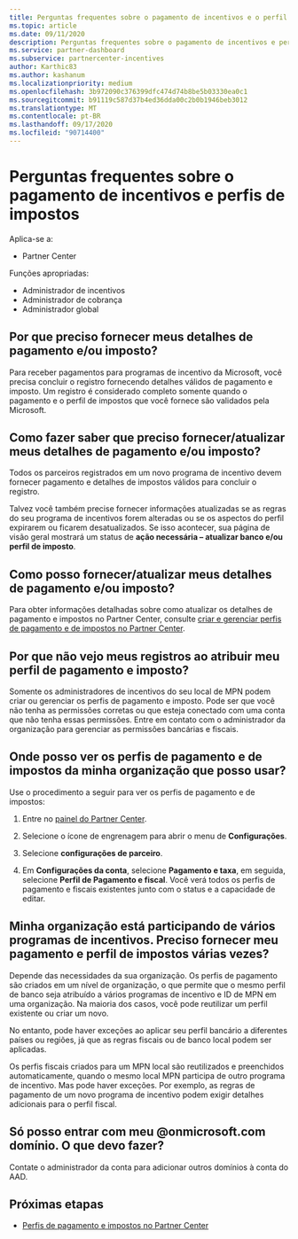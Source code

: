 ```yaml
---
title: Perguntas frequentes sobre o pagamento de incentivos e o perfil fiscal
ms.topic: article
ms.date: 09/11/2020
description: Perguntas frequentes sobre o pagamento de incentivos e perfis de impostos.
ms.service: partner-dashboard
ms.subservice: partnercenter-incentives
author: Karthic83
ms.author: kashanum
ms.localizationpriority: medium
ms.openlocfilehash: 3b972090c376399dfc474d74b8be5b03330ea0c1
ms.sourcegitcommit: b91119c587d37b4ed36dda00c2b0b1946beb3012
ms.translationtype: MT
ms.contentlocale: pt-BR
ms.lasthandoff: 09/17/2020
ms.locfileid: "90714400"
---
```

# <a name="frequently-asked-questions-regarding-incentives-payout-and-tax-profiles"></a>Perguntas frequentes sobre o pagamento de incentivos e perfis de impostos

Aplica-se a:

- Partner Center

Funções apropriadas:

- Administrador de incentivos
- Administrador de cobrança
- Administrador global

## <a name="why-do-i-need-to-provide-my-payout-andor-tax-details"></a>Por que preciso fornecer meus detalhes de pagamento e/ou imposto?

Para receber pagamentos para programas de incentivo da Microsoft, você precisa concluir o registro fornecendo detalhes válidos de pagamento e imposto. Um registro é considerado completo somente quando o pagamento e o perfil de impostos que você fornece são validados pela Microsoft.

## <a name="how-do-i-know-that-i-need-to-provideupdate-my-payout-andor-tax-details"></a>Como fazer saber que preciso fornecer/atualizar meus detalhes de pagamento e/ou imposto?

Todos os parceiros registrados em um novo programa de incentivo devem fornecer pagamento e detalhes de impostos válidos para concluir o registro.

Talvez você também precise fornecer informações atualizadas se as regras do seu programa de incentivos forem alteradas ou se os aspectos do perfil expirarem ou ficarem desatualizados. Se isso acontecer, sua página de visão geral mostrará um status de **ação necessária – atualizar banco e/ou perfil de imposto**.

## <a name="how-do-i-provide-update-my-payout-and-or-tax-details"></a>Como posso fornecer/atualizar meus detalhes de pagamento e/ou imposto?

Para obter informações detalhadas sobre como atualizar os detalhes de pagamento e impostos no Partner Center, consulte [criar e gerenciar perfis de pagamento e de impostos no Partner Center](https://docs.microsoft.com/partner-center/incentives-create-and-manage-your-payout-and-tax-profiles.md).

## <a name="why-dont-i-see-my-enrollments-when-i-go-to-assign-my-payout-and-tax-profile"></a>Por que não vejo meus registros ao atribuir meu perfil de pagamento e imposto?

Somente os administradores de incentivos do seu local de MPN podem criar ou gerenciar os perfis de pagamento e imposto. Pode ser que você não tenha as permissões corretas ou que esteja conectado com uma conta que não tenha essas permissões. Entre em contato com o administrador da organização para gerenciar as permissões bancárias e fiscais.

## <a name="where-can-i-see-the-payout-and-tax-profiles-for-my-organization-that-i-can-use"></a>Onde posso ver os perfis de pagamento e de impostos da minha organização que posso usar?

Use o procedimento a seguir para ver os perfis de pagamento e de impostos:

1. Entre no [painel do Partner Center](https://partner.microsoft.com/dashboard).

2. Selecione o ícone de engrenagem para abrir o menu de **Configurações**.

3. Selecione **configurações de parceiro**.

4. Em **Configurações da conta**, selecione **Pagamento e taxa**, em seguida, selecione **Perfil de Pagamento e fiscal**. Você verá todos os perfis de pagamento e fiscais existentes junto com o status e a capacidade de editar.

## <a name="my-organization-is-participating-in-multiple-incentive-programs-do-i-need-to-provide-my-payment-and-tax-profile-multiple-times"></a>Minha organização está participando de vários programas de incentivos. Preciso fornecer meu pagamento e perfil de impostos várias vezes?

Depende das necessidades da sua organização. Os perfis de pagamento são criados em um nível de organização, o que permite que o mesmo perfil de banco seja atribuído a vários programas de incentivo e ID de MPN em uma organização. Na maioria dos casos, você pode reutilizar um perfil existente ou criar um novo.

No entanto, pode haver exceções ao aplicar seu perfil bancário a diferentes países ou regiões, já que as regras fiscais ou de banco local podem ser aplicadas.

Os perfis fiscais criados para um MPN local são reutilizados e preenchidos automaticamente, quando o mesmo local MPN participa de outro programa de incentivo. Mas pode haver exceções. Por exemplo, as regras de pagamento de um novo programa de incentivo podem exigir detalhes adicionais para o perfil fiscal.  

## <a name="im-only-able-to-sign-in-with-my-onmicrosoftcom-domain-what-should-i-do"></a>Só posso entrar com meu @onmicrosoft.com domínio. O que devo fazer?

Contate o administrador da conta para adicionar outros domínios à conta do AAD.

## <a name="next-steps"></a>Próximas etapas

- [Perfis de pagamento e impostos no Partner Center](incentives-create-and-manage-your-payout-and-tax-profiles.md)